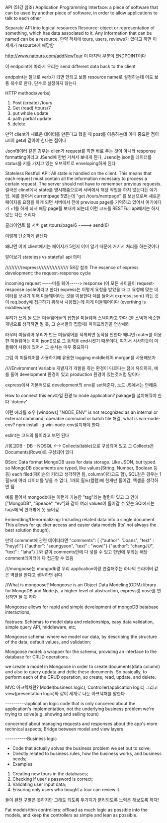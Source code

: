 API (51강 참조)
Application Programming Interface: a piece of software that can be used by another piece of software, in order to allow applications to talk to each other

Separate API into logical resources
Resource: object or representation of something, which has data associated to it. Any information that can be named can be a resource.
만약 객체에 tours, users, reviews가 있다고 하면 이 세개가 resource에 해당함

http://www.natours.com/addNewTour 이 마지막 부분이 ENDPOINT이다

이 endpoint에 따라서 우리는 send different data back to the client

endpoint는 절대로 verb가 되면 안되고 보통 resource name로 설정하는데 이도 보통 복수로 한다, 단수로 설정하지 않는다

HTTP methods(verbs)

1. Post (create) /tours
2. Get (read) /tours/7
3. put whole update
4. path partial update
5. delete

만약 client가 새로운 데이터를 만든다고 했을 때 post를 이용하는데 이때 중요한 점이 url이 get과 같아야 한다는 점이다

Json데이터 같은 경우는 clien가 request를 하면 바로 주는 것이 아니라
response formatting이라고 JSend에 한번 거쳐서 보내게 된다,
Jsend는 json을 데이터를 status를 키를 가지고 있는 오브젝트로 enveloping하게 된다

Stateless Restfull API: All state is handled on the client. This means that each request must contain all the information necessary to process a certain request. The server should not have to remember previous requests.
결국은 clinet에서 state를 명시해줌으로써 서버에서 해당 작업을 하지 않는다는 얘기임.
예를 들어서 currentpage 5였는데 "get /tours/nextpage" 를 보냄으로써 새로운 페이지를 요청을 하게 되면 서버에서 전에 previous page를 기억하고 있어서 여기에다가 +1를 하게 되서 해당 page를 보내게 되는데 이런 코드를 RESTFull api에서는 하지 않는 다는 소리다

클라이언트 웹 서버
get /tours/page/6 ----> send(6)

이렇게 단순하게 끝난다

왜냐면 이미 client에서는 페이지가 5인지 이미 알기 때문에 거기서 처리를 하는것이다

알아보기 stateless vs statefull api 의미

///////////express/////////////////// 58강 참조
The essence of express development: the request-response cycle

incoming request -----미들 웨어-----> response (이 모든 사이클이 request-response cycle이라고 한다)
express는 이렇게 요청을 받았을 때 그 요청에 맞는 데이터를 보내기 위해 미들웨어라는 것을 이용한다
예를 들어서 express.json() 라는 것이 req.body에 접근하기 위해서 사용했는데 이게 미들웨어이다 (everthing is middleware)

우리가 쓰게 될 모든 미들웨어들의 집합을 미들웨어 스택이라고 한다 (콜 스택과 비슷한 개념으로 생각하면 될 듯, 그 순서들의 집합체) 파이프라인을 연상해라

라우터 미들웨어 우리가 만든 미들웨어를 적게되면 동작을 안한다 왜냐면 router를 이용한 미들웨어는 이미 json()으로 그 동작을 end시켯기 때문이다, 여기서 시사하듯이 미들웨어 사용에 있어서 그 순서는 매우 중요하다

그럼 이 미들웨어를 사용하기에 유용한 logging middle웨어 morgan을 사용해보자

////Environment Variable
개발자가 개발을 하는 환경이 다르다는 점에 유의하자, 예를 들어 development 환경이 있고 production 환경이 있는것처럼 말이다

express에서 기본적으로 development의 env를 set해준다, 노드 JS에서는 안해줌

How to connect this env파일 환경 to node application?
pakage를 설치해줘야 한다 'dotenv'

이런 에러를 조우
[windows] "NODE_ENV" is not recognized as an internal or external command, operable command or batch file
해결, what is win-node-env?
npm install -g win-node-env설치해야 한다

eslint는 코드의 룰이라고 보면 된다

//몽고DB - DB - NOSQL <-->
Collects(table)으로 구성되어 있고 그 Collects은 Documents(Rows)로 구성되어 있다

BSon: Data format MongoDB uses for data storage. Like JSON, but typed. so MongoDB documents are typed, like values(String, Number, Boolean 등등) each filed(제이슨의 키라고 생각하면 됨, column이라고도 함), SQL같은 경우는 1 필드에 여러 데이터를 넣을 수 없다, 1개의 필드(컬럼)에 한개만 들어감, 엑셀을 생각하면 됨

예를 들어서 mongodb에는 이런게 가능함 "tag"라는 컬럼이 있고 그 안에 ["MongoDB", "Speace", "ev"]와 같이 여러 values이 들어갈 수 있는 SQl에서는 tags에 딱 한개밖에 못 들어감

Embedding/Denormalizing: Including related data into a single document. This allows for quicker access and easier data models (Its' not always the best solution though).

만약 commnet에 관련 데이터라면
"comments": [
{"author": "Joans", "text" : "heyy!!"}
{"author": "seungyeon", "text" : "wow!"}
{"author": "changJU", "text" : "laha"}
]
와 같이 comments안에 다 넣을 수 있고 한번에 우리는 해당 comment데이터에 다 접근할 수 있음

///mongoose는 mongodb랑 우리 application이랑 연결해주는 하나의 드라이버 같은 역활을 한다고 생각하면 된다

//What is mongoose?
Mongoose is an Object Data Modeling(ODM) library for MongoDB and Node.js, a higher level of abstraction, express랑 nose를 연상하면 될 듯 하다

Mongoose allows for rapid and simple development of mongoDB batabase interactions;

featrues: Schemas to model data and relationships, easy data validation, simple query API, middleware, etc;

Mongoose schema: where we model our data, by describing the structure of the data, default values, and validation;

Mongoose model: a wrapper for the schema, providing an interface to the database for CRUD operations.

we create a model in Mongoose in order to create documents(data column) and also to query updata and delte these documents. So basically, to perform each of the CRUD operation, so create, read, update, and delete.

MVC 아크텍처란?
Model(business logic), Controller(application logic) 그리고 view(presentation logic)와 같이 세개로 나눈 아크텍처를 말한다

----------application logic
code that is only concered about the application's implementation, not the underlying business problem we're trying to solve(e.g. showing and selling tours)

concerned about managing requests and responses
about the app's more technical aspects;
Bridge between model and view layers

-----------Business logic

- Code that actually solves the business problem we set out to solve;
- Directly related to business rules, how the business works, and business needs;
- Examples

1. Creating new tours in the databases;
2. Checking if user's password is correct;
3. Validating user input data;
4. Ensuring only users who bought a tour can review it.

둘이 완전 구별은 못하지만 그래도 되도록 두가지가 분리되도록 노력은 해보도록 하자!

Fat models/thin controllers: offload as much logic as possible into the models, and keep the controllers as simple and lean as possible.
